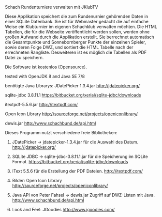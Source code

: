 Schach Rundenturniere verwalten mit JKlubTV

Diese Applikation speichert die zum Rundenurnier gehörenden Daten in einer SQLite Datenbank. Sie ist für Webmaster gedacht die auf einfache Weise ein Klubturnier im eigenen Schachklub verwalten möchten. Die HTML Tabellen, die für die Webseite veröffentlicht werden sollen, werden ohne großen Aufwand durch die Applikation erstellt. Sie berrechnet automatisch die Gesamtpunkte und Sonnebornberger Punkte der einzelnen Spieler, sowie deren Folge DWZ, und sortiert die HTML Tabelle nach der errechneten Rangliste. Desweiteren ist es möglich die Tabellen als PDF Datei zu speichern.

Die Software ist kostenlos (Opensource).

tested with OpenJDK 8 and Java SE 7/8

benötigte Java Librarys:
JDatePicker 1.3.4.jar http://jdatepicker.org/

sqlite-jdbc 3.8.11.1 https://bitbucket.org/xerial/sqlite-jdbc/downloads

itextpdf-5.5.6.jar http://itextpdf.com/

Open Icon Library http://sourceforge.net/projects/openiconlibrary/

dewis.jar http://www.schachbund.de/api.html

Dieses Programm nutzt verschiedene freie Bibliotheken:

1. JDatePicker -> jdatepicker-1.3.4.jar
    für die Auswahl des Datum.
    http://jdatepicker.org/

2. SQLite JDBC -> sqlite-jdbc-3.8.11.1.jar
    für die Speicherung im SQLite Format.
    https://bitbucket.org/xerial/sqlite-jdbc/downloads

3. IText 5.5.6 
    für die Erstellung der PDF Dateien.
    http://itextpdf.com/

4. Bilder: Open Icon Library
    http://sourceforge.net/projects/openiconlibrary/

5. Java API von Peter Fahsel -> dewis.jar
   Zugriff auf DWZ-Listen mit Java.
   http://www.schachbund.de/api.html

6. Look and Feel: JGoodies
   http://www.jgoodies.com/
